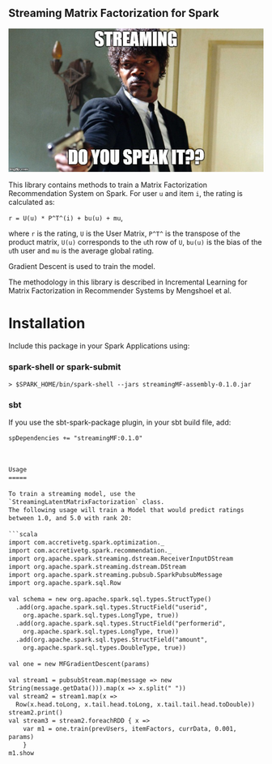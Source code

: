 Streaming Matrix Factorization for Spark
----------------------------------------

![Scheme](images/27qtcx.jpg)

This library contains methods to train a Matrix Factorization Recommendation System on Spark.
For user `u` and item `i`, the rating is calculated as:

`r = U(u) * P^T^(i) + bu(u) + mu`,

where `r` is the rating, `U` is the User Matrix, `P^T^` is the transpose of the product matrix,
`U(u)` corresponds to the `u`th row of `U`, `bu(u)` is the bias of the `u`th user and `mu` is the average global rating.

Gradient Descent is used to train the model.

The methodology in this library is described in Incremental Learning for Matrix Factorization in Recommender Systems by Mengshoel et al.


Installation
============

Include this package in your Spark Applications using:

### spark-shell or spark-submit

```
> $SPARK_HOME/bin/spark-shell --jars streamingMF-assembly-0.1.0.jar
```

### sbt

If you use the sbt-spark-package plugin, in your sbt build file, add:

```
spDependencies += "streamingMF:0.1.0"
```


```


Usage
=====

To train a streaming model, use the `StreamingLatentMatrixFactorization` class.
The following usage will train a Model that would predict ratings between 1.0, and 5.0 with rank 20:

```scala
import com.accretivetg.spark.optimization._
import com.accretivetg.spark.recommendation._
import org.apache.spark.streaming.dstream.ReceiverInputDStream
import org.apache.spark.streaming.dstream.DStream
import org.apache.spark.streaming.pubsub.SparkPubsubMessage
import org.apache.spark.sql.Row

val schema = new org.apache.spark.sql.types.StructType()
  .add(org.apache.spark.sql.types.StructField("userid",
    org.apache.spark.sql.types.LongType, true))
  .add(org.apache.spark.sql.types.StructField("performerid",
    org.apache.spark.sql.types.LongType, true))
  .add(org.apache.spark.sql.types.StructField("amount",
    org.apache.spark.sql.types.DoubleType, true))

val one = new MFGradientDescent(params)

val stream1 = pubsubStream.map(message => new String(message.getData())).map(x => x.split(" "))
val stream2 = stream1.map(x =>
  Row(x.head.toLong, x.tail.head.toLong, x.tail.tail.head.toDouble))
stream2.print()
val stream3 = stream2.foreachRDD { x =>
    var m1 = one.train(prevUsers, itemFactors, currData, 0.001, params)
    }
m1.show
```


